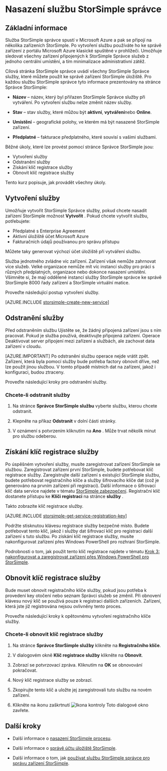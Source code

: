 <properties 
   pageTitle="Nasazení službu StorSimple správce | Microsoft Azure"
   description="Vysvětluje, jak vytvářet a odstraňovat službu StorSimple správce na portálu Azure klasické a popisuje, jak spravovat klíč registrace služby."
   services="storsimple"
   documentationCenter=""
   authors="SharS"
   manager="carmonm"
   editor="" />
<tags 
   ms.service="storsimple"
   ms.devlang="na"
   ms.topic="article"
   ms.tgt_pltfrm="na"
   ms.workload="na"
   ms.date="05/24/2016"
   ms.author="v-sharos" />

# <a name="deploy-the-storsimple-manager-service"></a>Nasazení službu StorSimple správce

## <a name="overview"></a>Základní informace

Služba StorSimple správce spustí v Microsoft Azure a pak se připojí na několika zařízeních StorSimple. Po vytvoření službu používáte ho ke správě zařízení z portálu Microsoft Azure klasické spuštěné v prohlížeči. Umožňuje sledovat všechny zařízení připojených k StorSimple Správce služeb z jednoho centrální umístění, a tím minimalizace administrativní zátěž.

Cílová stránka StorSimple správce uvádí všechny StorSimple Správce služby, které můžete použít ke správě zařízení StorSimple úložiště. Pro každou službu StorSimple správce tyto informace prezentovány na stránce Správce StorSimple:

- **Název** – název, který byl přiřazen StorSimple Správce služby při vytváření. Po vytvoření službu nelze změnit název služby.

- **Stav** – stav služby, které můžou být **aktivní**, **vytváření**nebo **Online**.

- **Umístění** – geografické polohy, ve kterém má být nasazené StorSimple zařízení.

- **Předplatné** – fakturace předplatného, které souvisí s vašimi službami.

Běžné úkoly, které lze provést pomocí stránce Správce StorSimple jsou:

- Vytvoření služby
- Odstranění služby
- Získání klíč registrace služby
- Obnovit klíč registrace služby

Tento kurz popisuje, jak provádět všechny úkoly.

## <a name="create-a-service"></a>Vytvoření služby

Umožňuje vytvořit StorSimple Správce služby, pokud chcete nasadit zařízení StorSimple možnost **Vytvořit** . Pokud chcete vytvořit službu, potřebujete:

- Předplatné s Enterprise Agreement
- Aktivní úložiště účet Microsoft Azure
- Fakturačních údajů používanou pro správu přístupu

Můžete taky generovat výchozí účet úložiště při vytváření službu.

Služba jednotného zvládne víc zařízení. Zařízení však nemůže zahrnovat více služeb. Velké organizace nemůže mít víc instancí služby pro práci s různých předplatných, organizace nebo dokonce nasazení umístění. Všimněte si, že mají oddělené instancí služby StorSimple správce ke správě StorSimple 8000 řady zařízení a StorSimple virtuální matice.

Proveďte následující postup vytvoření služby.

[AZURE.INCLUDE [storsimple-create-new-service](../../includes/storsimple-create-new-service.md)]

## <a name="delete-a-service"></a>Odstranění služby

Před odstraněním službu Ujistěte se, že žádný připojená zařízení jsou s ním pracovat. Pokud je služba používá, deaktivujte připojená zařízení. Operace Deaktivovat server připojení mezi zařízení a službách, ale zachovat data zařízení v cloudu. 

[AZURE.IMPORTANT] Po odstranění službu operace nejde vrátit zpět. Zařízení, která byla pomocí služby bude potřeba factory obnovit dříve, než lze použít jinou službou. V tomto případě místních dat na zařízení, jakož i konfiguraci, budou ztraceny.

Proveďte následující kroky pro odstranění služby.

### <a name="to-delete-a-service"></a>Chcete-li odstranit služby

1. Na stránce **Správce StorSimple službu** vyberte službu, kterou chcete odstranit.

1. Klepněte na příkaz **Odstranit** v dolní části stránky.

1. V oznámení s potvrzením kliknutím na **Ano** . Může trvat několik minut pro službu odeberou.

## <a name="get-the-service-registration-key"></a>Získání klíč registrace služby

Po úspěšném vytvoření služby, musíte zaregistrovat zařízení StorSimple se službou. Zaregistrovat zařízení první StorSimple, budete potřebovat klíč registrace služby. Zaregistrujte další zařízení s existující StorSimple službu, budete potřebovat registračního klíče a služby šifrovacího klíče dat (což je generováno na prvním zařízení při registraci). Další informace o šifrovací klíč data service najdete v tématu [StorSimple zabezpečení](storsimple-security.md). Registrační klíč dostanete přístupu ke **Klíči registraci** na stránce **služby** .

Takto zobrazíte klíč registrace služby.

[AZURE.INCLUDE [storsimple-get-service-registration-key](../../includes/storsimple-get-service-registration-key.md)]

Podržte stisknutou klávesu registrace služby bezpečné místo. Budete potřebovat tento klíč, jakož i služby dat šifrovací klíč pro registraci další zařízení s tuto službu. Po získání klíč registrace služby, musíte nakonfigurovat zařízení přes Windows PowerShell pro rozhraní StorSimple.

Podrobnosti o tom, jak použít tento klíč registrace najdete v tématu [Krok 3: nakonfigurovat a zaregistrovat zařízení přes Windows PowerShell pro StorSimple](storsimple-deployment-walkthrough.md#step-2-configure-and-register-the-device-through-windows-powershell-for-storsimple).

## <a name="regenerate-the-service-registration-key"></a>Obnovit klíč registrace služby

Bude muset obnovit registračního klíče služby, pokud jsou potřeba k provedení key otočení nebo seznam Správci služeb se změnil. Při obnovení klávesu nový klíč se používá pouze k registraci dalších zařízeních. Zařízení, která jste již registrována nejsou ovlivněny tento proces.

Proveďte následující kroky k opětovnému vytvoření registračního klíče služby.

### <a name="to-regenerate-the-service-registration-key"></a>Chcete-li obnovit klíč registrace služby

1. Na stránce **Správce StorSimple služby** klikněte na **Registračního klíče**.

1. V dialogovém okně **Klíč registrace služby** klikněte na **Obnovit**.

1. Zobrazí se potvrzovací zpráva. Kliknutím na **OK** se obnovování pokračovat.

1. Nový klíč registrace služby se zobrazí.

1. Zkopírujte tento klíč a uložte jej zaregistrovali tuto službu na novém zařízení.

1. Klikněte na ikonu zaškrtnutí ![Ikona kontroly](./media/storsimple-manage-service/HCS_CheckIcon.png) Toto dialogové okno zavřete.


## <a name="next-steps"></a>Další kroky

- Další informace o [nasazení StorSimple procesu](storsimple-deployment-walkthrough.md).

- Další informace o [správě účtu úložiště StorSimple](storsimple-manage-storage-accounts.md).

- Další informace o tom, jak [používat službu StorSimple správce pro správu zařízení StorSimple](storsimple-manager-service-administration.md).

 
